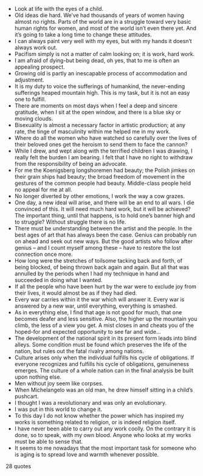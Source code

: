  - Look at life with the eyes of a child.
 - Old ideas die hard. We’ve had thousands of years of women having almost no rights. Parts of the world are in a struggle toward very basic human rights for women, and most of the world isn’t even there yet. And it’s going to take a long time to change these attitudes.
 - I can always paint very well with my eyes, but with my hands it doesn’t always work out.
 - Pacifism simply is not a matter of calm looking on; it is work, hard work.
 - I am afraid of dying-but being dead, oh yes, that to me is often an appealing prospect.
 - Growing old is partly an inescapable process of accommodation and adjustment.
 - It is my duty to voice the sufferings of humankind, the never-ending sufferings heaped mountain high. This is my task, but it is not an easy one to fulfill.
 - There are moments on most days when I feel a deep and sincere gratitude, when I sit at the open window, and there is a blue sky or moving clouds.
 - Bisexuality is almost a necessary factor in artistic production; at any rate, the tinge of masculinity within me helped me in my work.
 - Where do all the women who have watched so carefully over the lives of their beloved ones get the heroism to send them to face the cannon?
 - While I drew, and wept along with the terrified children I was drawing, I really felt the burden I am bearing. I felt that I have no right to withdraw from the responsibility of being an advocate.
 - For me the Koenigsberg longshoremen had beauty; the Polish jimkes on their grain ships had beauty; the broad freedom of movement in the gestures of the common people had beauty. Middle-class people held no appeal for me at all.
 - No longer diverted by other emotions, I work the way a cow grazes.
 - One day, a new ideal will arise, and there will be an end to all wars. I die convinced of this. It will need much hard work, but it will be achieved? The important thing, until that happens, is to hold one’s banner high and to struggle? Without struggle there is no life.
 - There must be understanding between the artist and the people. In the best ages of art that has always been the case. Genius can probably run on ahead and seek out new ways. But the good artists who follow after genius – and I count myself among these – have to restore the lost connection once more.
 - How long were the stretches of toilsome tacking back and forth, of being blocked, of being thrown back again and again. But all that was annulled by the periods when I had my technique in hand and succeeded in doing what I wanted.
 - If all the people who have been hurt by the war were to exclude joy from their lives, it would almost be as if they had died.
 - Every war carries within it the war which will answer it. Every war is answered by a new war, until everything, everything is smashed.
 - As in everything else, I find that age is not good for much, that one becomes deafer and less sensitive. Also, the higher up the mountain you climb, the less of a view you get. A mist closes in and cheats you of the hoped-for and expected opportunity to see far and wide...
 - The development of the national spirit in its present form leads into blind alleys. Some condition must be found which preserves the life of the nation, but rules out the fatal rivalry among nations.
 - Culture arises only when the individual fulfills his cycle of obligations. If everyone recognizes and fulfills his cycle of obligations, genuineness emerges. The culture of a whole nation can in the final analysis be built upon nothing else.
 - Men without joy seem like corpses.
 - When Michelangelo was an old man, he drew himself sitting in a child’s pushcart.
 - I thought I was a revolutionary and was only an evolutionary.
 - I was put in this world to change it.
 - To this day I do not know whether the power which has inspired my works is something related to religion, or is indeed religion itself.
 - I have never been able to carry out any work coolly. On the contrary it is done, so to speak, with my own blood. Anyone who looks at my works must be able to sense that.
 - It seems to me nowadays that the most important task for someone who is aging is to spread love and warmth whenever possible.

28 quotes